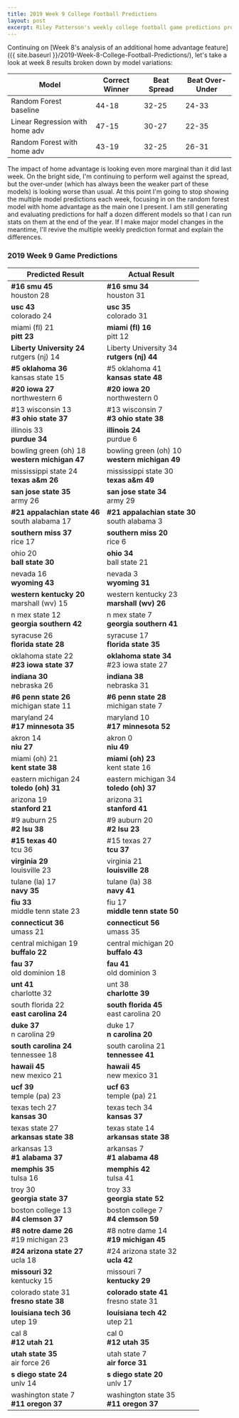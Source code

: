 ```yaml
---
title: 2019 Week 9 College Football Predictions
layout: post
excerpt: Riley Patterson's weekly college football game predictions produced from a gradually improving pagerank-based model. Updated with comparisons to actual results as those results come in.
---
```


Continuing on [Week 8's analysis of an additional home advantage feature]({{ site.baseurl }}/2019-Week-8-College-Football-Predictions/), let's take a look at week 8 results broken down by model variations:

| Model | Correct Winner | Beat Spread | Beat Over-Under |
|-------|----------------|-------------|-----------------|
| Random Forest baseline | 44-18 | 32-25 | 24-33 |
| Linear Regression with home adv | 47-15 | 30-27 | 22-35 |
| Random Forest with home adv | 43-19 | 32-25 | 26-31 |

The impact of home advantage is looking even more marginal than it did last week. On the bright side, I'm continuing to perform well against the spread, but the over-under (which has always been the weaker part of these models) is looking worse than usual. At this point I'm going to stop showing the multiple model predictions each week, focusing in on the random forest model with home advantage as the main one I present. I am still generating and evaluating predictions for half a dozen different models so that I can run stats on them at the end of the year. If I make major model changes in the meantime, I'll revive the multiple weekly prediction format and explain the differences.

### 2019 Week 9 Game Predictions

| Predicted Result | Actual Result |
|------------------|---------------|
| **#16 smu 45**<br>houston 28 | **#16 smu 34**<br>houston 31 |
| **usc 43**<br>colorado 24 | **usc 35**<br>colorado 31 |
| miami (fl) 21<br>**pitt 23** | **miami (fl) 16**<br>pitt 12 |
| **Liberty University 24**<br>rutgers (nj) 14 | Liberty University 34<br>**rutgers (nj) 44** |
| **#5 oklahoma 36**<br>kansas state 15 | #5 oklahoma 41<br>**kansas state 48** |
| **#20 iowa 27**<br>northwestern 6 | **#20 iowa 20**<br>northwestern 0 |
| #13 wisconsin 13<br>**#3 ohio state 37** | #13 wisconsin 7<br>**#3 ohio state 38** |
| illinois 33<br>**purdue 34** | **illinois 24**<br>purdue 6 |
| bowling green (oh) 18<br>**western michigan 47** | bowling green (oh) 10<br>**western michigan 49** |
| mississippi state 24<br>**texas a&m 26** | mississippi state 30<br>**texas a&m 49** |
| **san jose state 35**<br>army 26 | **san jose state 34**<br>army 29 |
| **#21 appalachian state 46**<br>south alabama 17 | **#21 appalachian state 30**<br>south alabama 3 |
| **southern miss 37**<br>rice 17 | **southern miss 20**<br>rice 6 |
| ohio 20<br>**ball state 30** | **ohio 34**<br>ball state 21 |
| nevada 16<br>**wyoming 43** | nevada 3<br>**wyoming 31** |
| **western kentucky 20**<br>marshall (wv) 15 | western kentucky 23<br>**marshall (wv) 26** |
| n mex state 12<br>**georgia southern 42** | n mex state 7<br>**georgia southern 41** |
| syracuse 26<br>**florida state 28** | syracuse 17<br>**florida state 35** |
| oklahoma state 22<br>**#23 iowa state 37** | **oklahoma state 34**<br>#23 iowa state 27 |
| **indiana 30**<br>nebraska 26 | **indiana 38**<br>nebraska 31 |
| **#6 penn state 26**<br>michigan state 11 | **#6 penn state 28**<br>michigan state 7 |
| maryland 24<br>**#17 minnesota 35** | maryland 10<br>**#17 minnesota 52** |
| akron 14<br>**niu 27** | akron 0<br>**niu 49** |
| miami (oh) 21<br>**kent state 38** | **miami (oh) 23**<br>kent state 16 |
| eastern michigan 24<br>**toledo (oh) 31** | eastern michigan 34<br>**toledo (oh) 37** |
| arizona 19<br>**stanford 21** | arizona 31<br>**stanford 41** |
| #9 auburn 25<br>**#2 lsu 38** | #9 auburn 20<br>**#2 lsu 23** |
| **#15 texas 40**<br>tcu 36 | #15 texas 27<br>**tcu 37** |
| **virginia 29**<br>louisville 23 | virginia 21<br>**louisville 28** |
| tulane (la) 17<br>**navy 35** | tulane (la) 38<br>**navy 41** |
| **fiu 33**<br>middle tenn state 23 | fiu 17<br>**middle tenn state 50** |
| **connecticut 36**<br>umass 21 | **connecticut 56**<br>umass 35 |
| central michigan 19<br>**buffalo 22** | central michigan 20<br>**buffalo 43** |
| **fau 37**<br>old dominion 18 | **fau 41**<br>old dominion 3 |
| **unt 41**<br>charlotte 32 | unt 38<br>**charlotte 39** |
| south florida 22<br>**east carolina 24** | **south florida 45**<br>east carolina 20 |
| **duke 37**<br>n carolina 29 | duke 17<br>**n carolina 20** |
| **south carolina 24**<br>tennessee 18 | south carolina 21<br>**tennessee 41** |
| **hawaii 45**<br>new mexico 21 | **hawaii 45**<br>new mexico 31 |
| **ucf 39**<br>temple (pa) 23 | **ucf 63**<br>temple (pa) 21 |
| texas tech 27<br>**kansas 30** | texas tech 34<br>**kansas 37** |
| texas state 27<br>**arkansas state 38** | texas state 14<br>**arkansas state 38** |
| arkansas 13<br>**#1 alabama 37** | arkansas 7<br>**#1 alabama 48** |
| **memphis 35**<br>tulsa 16 | **memphis 42**<br>tulsa 41 |
| troy 30<br>**georgia state 37** | troy 33<br>**georgia state 52** |
| boston college 13<br>**#4 clemson 37** | boston college 7<br>**#4 clemson 59** |
| **#8 notre dame 26**<br>#19 michigan 23 | #8 notre dame 14<br>**#19 michigan 45** |
| **#24 arizona state 27**<br>ucla 18 | #24 arizona state 32<br>**ucla 42** |
| **missouri 32**<br>kentucky 15 | missouri 7<br>**kentucky 29** |
| colorado state 31<br>**fresno state 38** | **colorado state 41**<br>fresno state 31 |
| **louisiana tech 36**<br>utep 19 | **louisiana tech 42**<br>utep 21 |
| cal 8<br>**#12 utah 21** | cal 0<br>**#12 utah 35** |
| **utah state 35**<br>air force 26 | utah state 7<br>**air force 31** |
| **s diego state 24**<br>unlv 14 | **s diego state 20**<br>unlv 17 |
| washington state 7<br>**#11 oregon 37** | washington state 35<br>**#11 oregon 37** |
